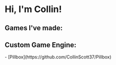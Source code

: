 <h1>Hi, I'm Collin!</h1>

<h2>Games I've made:</h2>



<h2>Custom Game Engine:</h2>
  - [Pillbox](https://github.com/CollinScott37/Pillbox)

